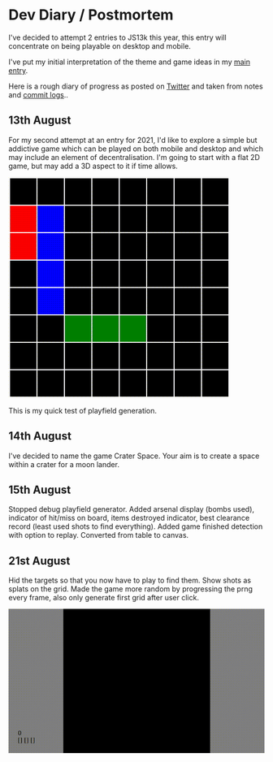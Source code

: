# Dev Diary / Postmortem

I've decided to attempt 2 entries to JS13k this year, this entry will concentrate on being playable on desktop and mobile.

I've put my initial interpretation of the theme and game ideas in my [main entry](https://github.com/picosonic/js13k-2021).

Here is a rough diary of progress as posted on [Twitter](https://twitter.com/femtosonic) and taken from notes and [commit logs](https://github.com/picosonic/js13k-2021/commits/)..

13th August
-----------
For my second attempt at an entry for 2021, I'd like to explore a simple but addictive game which can be played on both mobile and desktop and which may include an element of decentralisation. I'm going to start with a flat 2D game, but may add a 3D aspect to it if time allows.


![Playfield generator](aug13.gif?raw=true "Playfield generator")

This is my quick test of playfield generation.

14th August
-----------
I've decided to name the game Crater Space. Your aim is to create a space within a crater for a moon lander.

15th August
-----------
Stopped debug playfield generator. Added arsenal display (bombs used), indicator of hit/miss on board, items destroyed indicator, best clearance record (least used shots to find everything). Added game finished detection with option to replay. Converted from table to canvas.

21st August
-----------
Hid the targets so that you now have to play to find them. Show shots as splats on the grid. Made the game more random by progressing the prng every frame, also only generate first grid after user click.

![Splatting battleships](aug21.gif?raw=true "Splatting battleships")
